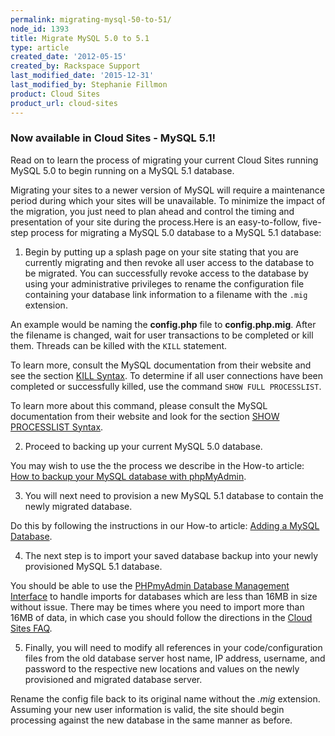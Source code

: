 ```yaml
---
permalink: migrating-mysql-50-to-51/
node_id: 1393
title: Migrate MySQL 5.0 to 5.1
type: article
created_date: '2012-05-15'
created_by: Rackspace Support
last_modified_date: '2015-12-31'
last_modified_by: Stephanie Fillmon
product: Cloud Sites
product_url: cloud-sites
---
```


### Now available in Cloud Sites - MySQL 5.1!

Read on to learn the process of migrating your current Cloud Sites
running MySQL 5.0 to begin running on a MySQL 5.1 database.

Migrating your sites to a newer version of MySQL will require a
maintenance period during which your sites will be unavailable.  To
minimize the impact of the migration, you just need to plan ahead and
control the timing and presentation of your site during the process.Here
is an easy-to-follow, five-step process for migrating a MySQL 5.0
database to a MySQL 5.1 database:

1.  Begin by putting up a splash page on your site stating that you are
currently migrating and then revoke all user access to the database
to be migrated. You can successfully revoke access to the database
by using your administrative privileges to rename the configuration
file containing your database link information to a filename with
the `.mig` extension.

  An example would be naming the **config.php** file to **config.php.mig**. After the filename is changed, wait for user transactions to be completed or kill them. Threads can be killed
with the `KILL` statement.

  To learn more, consult the MySQL documentation from their website and see the section [KILL Syntax](http://dev.mysql.com/doc/refman/5.0/en/kill.html). To determine if all user connections have been
completed or successfully killed, use the command `SHOW FULL PROCESSLIST`.

  To learn more about this command, please consult the MySQL documentation from their website and look for the section [SHOW PROCESSLIST Syntax](http://dev.mysql.com/doc/refman/5.0/en/show-processlist.html).

2.  Proceed to backing up your current MySQL 5.0 database.

  You may wish to use the the process we describe in the How-to article: [How to backup your MySQL database with phpMyAdmin](/how-to/backup-your-mysql-database-with-phpmyadmin).

3.  You will next need to provision a new MySQL 5.1 database to contain the newly migrated database.  

  Do this by following the instructions in our How-to article: [Adding a MySQL Database](/how-to/rackspace-cloud-sites-essentials-mysql-databases).

4.  The next step is to import your saved database backup into your newly provisioned MySQL 5.1 database.

  You should be able to use the [PHPmyAdmin Database Management Interface](/how-to/rackspace-cloud-sites-essentials-phpmyadmin-database-management-interface) to handle imports for databases which are less than 16MB in size without issue. There may be times where you need to import more than 16MB of data, in which case you should follow the directions in the [Cloud Sites FAQ](/how-to/cloud-sites-faq).

5.  Finally, you will need to modify all references in your code/configuration files from the old database server host name, IP address, username, and password to the respective new locations and values on the newly provisioned and migrated database server.

  Rename the config file back to its original name without the *.mig* extension.  Assuming your new user information is valid, the site should begin processing against the new database in the same manner as before.
